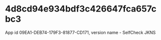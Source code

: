 # 4d8cd94e934bdf3c426647fca657cbc3
App id 09EA1-DEB74-179F3-81877-CD171, version name - SelfCheck JKNS
